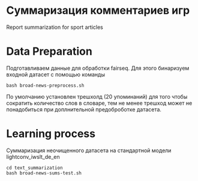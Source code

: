 # Суммаризация комментариев игр
Report summarization for sport articles

# Data Preparation
Подготавливаем данные для обработки fairseq. Для этого бинаризуем входной датасет с помощью команды

``bash broad-news-preprocess.sh``

По умолчанию установлен трешхолд (20 упоминаний) для того чтобы сократить количество слов в словаре, тем не менее трешход может не понадобиться при доплнительной предоброботке датасета.

# Learning process
Суммаризация неочищенного датасета на стандартной модели lightconv_iwslt_de_en

``cd text_summarization``  
``bash broad-news-sums-test.sh`` 
